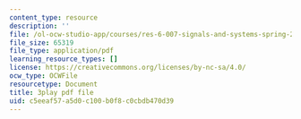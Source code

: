 ```yaml
---
content_type: resource
description: ''
file: /ol-ocw-studio-app/courses/res-6-007-signals-and-systems-spring-2011/c5eeaf57a5d0c100b0f8c0cbdb470d39_D1WF9YKqf3o.pdf
file_size: 65319
file_type: application/pdf
learning_resource_types: []
license: https://creativecommons.org/licenses/by-nc-sa/4.0/
ocw_type: OCWFile
resourcetype: Document
title: 3play pdf file
uid: c5eeaf57-a5d0-c100-b0f8-c0cbdb470d39
---
```

